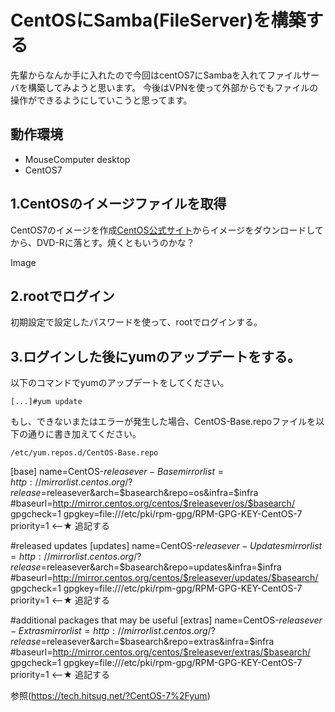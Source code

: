 # CentOSにSamba(FileServer)を構築する

先輩からなんか手に入れたので今回はcentOS7にSambaを入れてファイルサーバを構築してみようと思います。
今後はVPNを使って外部からでもファイルの操作ができるようにしていこうと思ってます。

## 動作環境
- MouseComputer desktop  
- CentOS7


## 1.CentOSのイメージファイルを取得  
CentOS7のイメージを作成[CentOS公式サイト](https://www.centos.org/download/)からイメージをダウンロードしてから、DVD-Rに落とす。焼くともいうのかな？

Image

## 2.rootでログイン
初期設定で設定したパスワードを使って、rootでログインする。

## 3.ログインした後にyumのアップデートをする。　　
以下のコマンドでyumのアップデートをしてください。

`[...]#yum update`

もし、できないまたはエラーが発生した場合、CentOS-Base.repoファイルを以下の通りに書き加えてください。

`/etc/yum.repos.d/CentOS-Base.repo`

[base]
name=CentOS-$releasever - Base
mirrorlist=http://mirrorlist.centos.org/?release=$releasever&arch=$basearch&repo=os&infra=$infra
#baseurl=http://mirror.centos.org/centos/$releasever/os/$basearch/
gpgcheck=1
gpgkey=file:///etc/pki/rpm-gpg/RPM-GPG-KEY-CentOS-7
priority=1 <--★ 追記する

#released updates
[updates]
name=CentOS-$releasever - Updates
mirrorlist=http://mirrorlist.centos.org/?release=$releasever&arch=$basearch&repo=updates&infra=$infra
#baseurl=http://mirror.centos.org/centos/$releasever/updates/$basearch/
gpgcheck=1
gpgkey=file:///etc/pki/rpm-gpg/RPM-GPG-KEY-CentOS-7
priority=1 <--★ 追記する

#additional packages that may be useful
[extras]
name=CentOS-$releasever - Extras
mirrorlist=http://mirrorlist.centos.org/?release=$releasever&arch=$basearch&repo=extras&infra=$infra
#baseurl=http://mirror.centos.org/centos/$releasever/extras/$basearch/
gpgcheck=1
gpgkey=file:///etc/pki/rpm-gpg/RPM-GPG-KEY-CentOS-7
priority=1 <--★ 追記する

参照(https://tech.hitsug.net/?CentOS-7%2Fyum)


